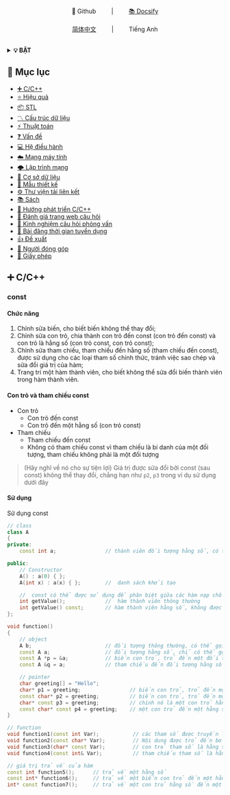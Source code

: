 <div align="center">
📖 Github
&emsp;&emsp; | &emsp;&emsp;
<a href="https://interview.huihut.com">📚 Docsify</a>
</div> 
<br>

<div align="center">
<a href="https://github.com/huihut/interview/">简体中文</a>
&emsp;&emsp; | &emsp;&emsp;
Tiếng Anh
</div> 
<br>
    
<b><details><summary>💡 BẬT</summary></b>	


📚 Kho lưu trữ này là tóm tắt kiến thức cơ bản cho người tìm việc và người mới bắt đầu trong lĩnh vực công nghệ C / C ++, bao gồm ngôn ngữ, thư viện chương trình, cấu trúc dữ liệu, thuật toán, hệ thống, mạng, thư viện tải liên kết và các kiến thức khác cùng với kinh nghiệm phỏng vấn, tuyển dụng, đẩy nội bộ, v.v. thông tin.

💡 Các phương pháp hỗ trợ thư mục bên: [📚 Docsify Doc](https://interview.huihut.com), [Github + TOC navigation](https://github.com/jawil/GayHub)（[TOC preview.png](https://raw.githubusercontent.com/huihut/interview/master/images/TOC预览.png)）

📄 Lưu dưới dạng PDF: Sử dụng trình duyệt Chrome để mở trang <a href="https://interview.huihut.com"> 📚 Docsify document </a>, thu nhỏ thư mục bên trái-click chuột phải-chọn in-chọn máy in mục tiêu là Lưu dưới dạng PDF-Lưu ([Print Preview.png](https://raw.githubusercontent.com/huihut/interview/master/images/PrintPreview.png))

🙏 Nếu có bất kỳ lỗi hoặc cải tiến nào trong nội dung của kho, chúng tôi hoan nghênh issues hoặc pr. Đề xuất hoặc thảo luận có thể được gửi tại [# 12](https://github.com/huihut/interview/issues/12). Do trình độ hạn chế của tôi, các điểm kiến thức trong kho đến từ bản gốc của tôi, ghi chú đọc, sách, bài đăng blog, v.v. Non-original đã được đánh dấu với nguồn, nếu có bất kỳ bỏ sót nào, vui lòng phát hành một vấn đề. Kho này tuân theo thỏa thuận [CC BY-NC-SA 4.0](https://github.com/huihut/interview/blob/master/LICENSE), vui lòng chỉ định nguồn cho việc in lại, và không được sử dụng cho mục đích thương mại.

</details>

## 📑 Mục lục

* [➕ C/C++](#cc)
* [⭐️ Hiệu quả](#effective)
* [📦 STL](#stl)
* [〽️ Cấu trúc dữ liệu](#data-structure)
* [⚡️ Thuật toán](#algorithm)
* [❓ Vấn đề](#problems)
* [💻 Hệ điều hành](#os)
* [☁️ Mạng máy tính](#computer-network)
* [🌩 Lập trình mạng](#network-programming)
* [💾 Cơ sở dữ liệu](#database)
* [📏 Mẫu thiết kế](#design-pattern)
* [⚙️ Thư viện tải liên kết](#link-loading-library)
* [📚 Sách](#books)
* [🔱 Hướng phát triển C/C++](#cc-development-direction)
* [💯 Đánh giá trang web câu hỏi](#review-of-brush-questions-website)
* [📝 Kinh nghiệm câu hỏi phỏng vấn](#interview-questions-experience)
* [📆 Bài đăng thời gian tuyển dụng](#recruitment-time-post)
* [👍 Đề xuất](#recommend)
* [👬 Người đóng góp](#contributor)
* [📜 Giấy phép](#license)

<a id="cc"></a>

## ➕ C/C++

### const

#### Chức năng

1. Chỉnh sửa biến, cho biết biến không thể thay đổi;
2. Chỉnh sửa con trỏ, chia thành con trỏ đến const (con trỏ đến const) và con trỏ là hằng số (con trỏ const, con trỏ const);
3. Chỉnh sửa tham chiếu, tham chiếu đến hằng số (tham chiếu đến const), được sử dụng cho các loại tham số chính thức, tránh việc sao chép và sửa đổi giá trị của hàm;
4. Trang trí một hàm thành viên, cho biết không thể sửa đổi biến thành viên trong hàm thành viên.

#### Con trỏ và tham chiếu const

* Con trỏ
     * Con trỏ đến const
     * Con trỏ đến một hằng số (con trỏ const)
* Tham chiếu
     * Tham chiếu đến const
     * Không có tham chiếu const vì tham chiếu là bí danh của một đối tượng, tham chiếu không phải là một đối tượng

> (Hãy nghĩ về nó cho sự tiện lợi) Giá trị được sửa đổi bởi const (sau const) không thể thay đổi, chẳng hạn như `p2`, `p3` trong ví dụ sử dụng dưới đây


#### Sử dụng

Sử dụng const

```cpp
// class
class A
{
private:
    const int a;                // thành viên đối tượng hằng số, có thể sử dụng danh sách khởi tạo hoặc khởi tạo trong lớp

public:
    // Constructor
    A() : a(0) { };
    A(int x) : a(x) { };        //  danh sách khởi tạo

    //  const có thể được sử dụng để phân biệt giữa các hàm nạp chồng
    int getValue();             //  hàm thành viên thông thường
    int getValue() const;       // hàm thành viên hằng số, không được sửa đổi giá trị của bất kỳ thành viên dữ liệu nào trong lớp
};

void function()
{
    // object
    A b;                        // đối tượng thông thường, có thể gọi tất cả các hàm thành viên
    const A a;                  // đối tượng hằng số, chỉ có thể gọi các hàm thành viên hằng số
    const A *p = &a;            // biến con trỏ, trỏ đến một đối tượng hằng số
    const A &q = a;             // tham chiếu đến đối tượng hằng số

    // pointer
    char greeting[] = "Hello";
    char* p1 = greeting;                // biến con trỏ, trỏ đến một mảng ký tự biến
    const char* p2 = greeting;          // biến con trỏ, trỏ đến một mảng ký tự hằng số (char theo sau const, chỉ ra rằng ký tự được trỏ đến (char) không thể thay đổi)
    char* const p3 = greeting;          // chính nó là một con trỏ hằng số đến một mảng ký tự biến (const theo sau p3, chỉ ra rằng con trỏ p3 không thể thay đổi)
    const char* const p4 = greeting;    // một con trỏ đến một hằng số, trỏ đến một mảng ký tự hằng số
}

// function
void function1(const int Var);           // các tham số được truyền là không thể thay đổi trong hàm
void function2(const char* Var);         // Nội dung được trỏ đến bởi con trỏ tham số là hằng số
void function3(char* const Var);         // con trỏ tham số là hằng số
void function4(const int& Var);          // tham chiếu tham số là hằng số bên trong hàm

// giá trị trả về của hàm
const int function5();      // trả về một hằng số
const int* function6();     // trả về một biến con trỏ đến một hằng số, sử dụng: const int * p = function6 ();
int* const function7();     // trả về một con trỏ hằng số đến một biến, sử dụng: int * const p = function7 ();
```

